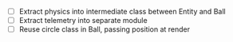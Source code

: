 - [ ] Extract physics into intermediate class between Entity and Ball
- [ ] Extract telemetry into separate module
- [ ] Reuse circle class in Ball, passing position at render
